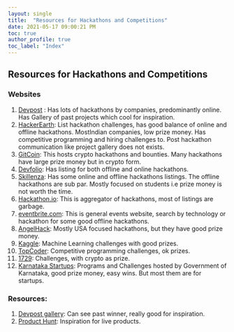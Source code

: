 ```yaml
---
layout: single
title:  "Resources for Hackathons and Competitions"
date: 2021-05-17 09:00:21 PM
toc: true
author_profile: true
toc_label: "Index"
---
```

## Resources for Hackathons and Competitions

### Websites
1. [Devpost](devpost.com) : Has lots of hackathons by companies, predominantly online. Has Gallery of past projects which cool for inspiration.
2. [HackerEarth](hackerearth.com/): List hackathon challenges, has good balance of online and offline hackathons. MostIndian companies, low prize money. Has competitive programming and hiring challenges to. Post hackathon communication like project gallery does not exists.
3. [GitCoin](https://gitcoin.co/): This hosts crypto hackathons and bounties. Many hackathons have large prize money but in crypto form.
4. [Devfolio](https://devfolio.co/hackathons): Has listing for both offline and online hackathons.
5. [Skillenza](skillenza.com/): Has some online and offline hackathons listings. The offline hackathons are sub par. Mostly focused on students i.e prize money is not worth the time.
6. [Hackathon.io](https://www.hackathon.io/events): This is aggregator of hackathons, most of listings are garbage.
7. [eventbrite.com](www.eventbrite.com): This is general events website, search by technology or hackathon for some good offline hackathons.
8. [AngelHack](https://angelhack.com/): Mostly USA focused hackathons, but they have good prize money.
9. [Kaggle](https://www.kaggle.com/): Machine Learning challenges with good prizes.
10. [TopCoder](https://www.topcoder.com/challenges): Competitive programming challenges, ok prizes.
11. [1729](https://1729.com/all/): Challenges, with crypto as prize.
12. [Karnataka Startups](https://startup.karnataka.gov.in/): Programs and Challenges hosted by Government of Karnataka, good prize money, easy wins. But most them are for startups.

### Resources:
1. [Devpost gallery](https://devpost.com/software): Can see past winner, really good for inspiration.
2. [Product Hunt](https://www.producthunt.com/): Inspiration for live products.


